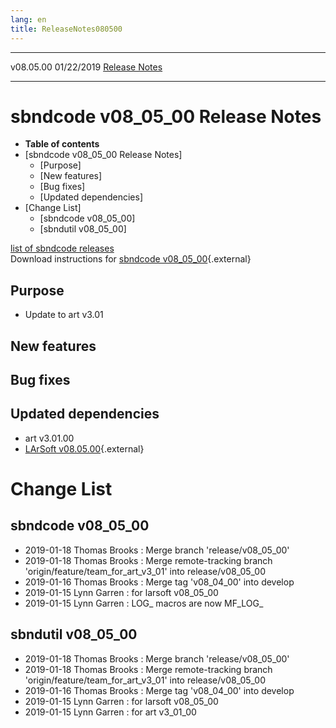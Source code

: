 ```yaml
---
lang: en
title: ReleaseNotes080500
---
```


  ----------- ------------ -- -- ------------------------------------------------------
  v08.05.00   01/22/2019         [Release Notes](ReleaseNotes080500.html)
  ----------- ------------ -- -- ------------------------------------------------------



sbndcode v08\_05\_00 Release Notes
======================================================================================

-   **Table of contents**
-   [sbndcode v08\_05\_00 Release
    Notes]
    -   [Purpose]
    -   [New features]
    -   [Bug fixes]
    -   [Updated dependencies]
-   [Change List]
    -   [sbndcode v08\_05\_00]
    -   [sbndutil v08\_05\_00]

[list of sbndcode
releases](List_of_SBND_code_releases.html)\
Download instructions for [sbndcode
v08\_05\_00](http://scisoft.fnal.gov/scisoft/bundles/sbnd/v08_05_00/sbndcode-v08_05_00.html){.external}



Purpose
----------------------------------

-   Update to art v3.01



New features
--------------------------------------------



Bug fixes
--------------------------------------



Updated dependencies
------------------------------------------------------------

-   art v3.01.00
-   [LArSoft
    v08.05.00](https://cdcvs.fnal.gov/redmine/projects/larsoft/wiki/ReleaseNotes080500){.external}



Change List
==========================================



sbndcode v08\_05\_00
----------------------------------------------------------

-   2019-01-18 Thomas Brooks : Merge branch \'release/v08\_05\_00\'
-   2019-01-18 Thomas Brooks : Merge remote-tracking branch
    \'origin/feature/team\_for\_art\_v3\_01\' into release/v08\_05\_00
-   2019-01-16 Thomas Brooks : Merge tag \'v08\_04\_00\' into develop
-   2019-01-15 Lynn Garren : for larsoft v08\_05\_00
-   2019-01-15 Lynn Garren : LOG\_ macros are now MF\_LOG\_



sbndutil v08\_05\_00
----------------------------------------------------------

-   2019-01-18 Thomas Brooks : Merge branch \'release/v08\_05\_00\'
-   2019-01-18 Thomas Brooks : Merge remote-tracking branch
    \'origin/feature/team\_for\_art\_v3\_01\' into release/v08\_05\_00
-   2019-01-16 Thomas Brooks : Merge tag \'v08\_04\_00\' into develop
-   2019-01-15 Lynn Garren : for larsoft v08\_05\_00
-   2019-01-15 Lynn Garren : for art v3\_01\_00
